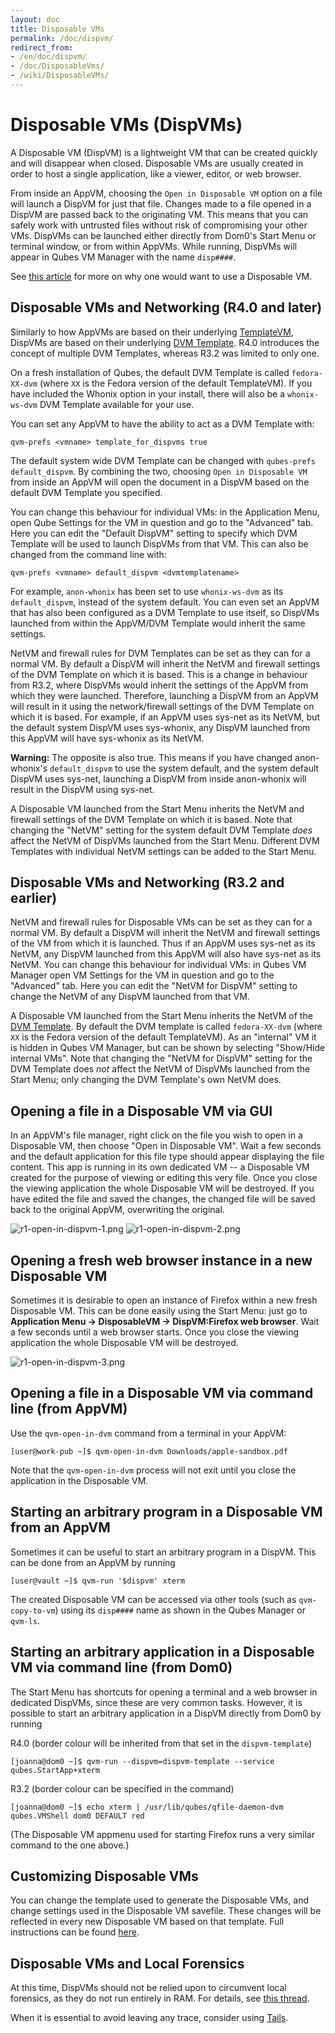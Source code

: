 ```yaml
---
layout: doc
title: Disposable VMs
permalink: /doc/dispvm/
redirect_from:
- /en/doc/dispvm/
- /doc/DisposableVms/
- /wiki/DisposableVMs/
---
```


Disposable VMs (DispVMs)
========================

A Disposable VM (DispVM) is a lightweight VM that can be created quickly and will disappear when closed.
Disposable VMs are usually created in order to host a single application, like a viewer, editor, or web browser.

From inside an AppVM, choosing the `Open in Disposable VM` option on a file will launch a DispVM for just that file.
Changes made to a file opened in a DispVM are passed back to the originating VM.
This means that you can safely work with untrusted files without risk of compromising your other VMs.
DispVMs can be launched either directly from Dom0's Start Menu or terminal window, or from within AppVMs.
While running, DispVMs will appear in Qubes VM Manager with the name `disp####`.

See [this article](https://blog.invisiblethings.org/2010/06/01/disposable-vms.html) for more on why one would want to use a Disposable VM.


Disposable VMs and Networking (R4.0 and later)
-----------------------------

Similarly to how AppVMs are based on their underlying [TemplateVM](https://www.qubes-os.org/doc/glossary/#templatevm), DispVMs are based on their underlying [DVM Template](https://www.qubes-os.org/doc/glossary/#dvm-template).
R4.0 introduces the concept of multiple DVM Templates, whereas R3.2 was limited to only one.

On a fresh installation of Qubes, the default DVM Template is called `fedora-XX-dvm` (where `XX` is the Fedora version of the default TemplateVM).
If you have included the Whonix option in your install, there will also be a `whonix-ws-dvm` DVM Template available for your use.

You can set any AppVM to have the ability to act as a DVM Template with:

    qvm-prefs <vmname> template_for_dispvms true

The default system wide DVM Template can be changed with `qubes-prefs default_dispvm`.
By combining the two, choosing `Open in Disposable VM` from inside an AppVM will open the document in a DispVM based on the default DVM Template you specified.

You can change this behaviour for individual VMs: in the Application Menu, open Qube Settings for the VM in question and go to the "Advanced" tab. 
Here you can edit the "Default DispVM" setting to specify which DVM Template will be used to launch DispVMs from that VM.
This can also be changed from the command line with:

    qvm-prefs <vmname> default_dispvm <dvmtemplatename>

For example, `anon-whonix` has been set to use `whonix-ws-dvm` as its `default_dispvm`, instead of the system default.
You can even set an AppVM that has also been configured as a DVM Template to use itself, so DispVMs launched from within the AppVM/DVM Template would inherit the same settings.

NetVM and firewall rules for DVM Templates can be set as they can for a normal VM. 
By default a DispVM will inherit the NetVM and firewall settings of the DVM Template on which it is based.
This is a change in behaviour from R3.2, where DispVMs would inherit the settings of the AppVM from which they were launched.
Therefore, launching a DispVM from an AppVM will result in it using the network/firewall settings of the DVM Template on which it is based.
For example, if an AppVM uses sys-net as its NetVM, but the default system DispVM uses sys-whonix, any DispVM launched from this AppVM will have sys-whonix as its NetVM.

**Warning:** The opposite is also true. This means if you have changed anon-whonix's `default_dispvm` to use the system default, and the system default DispVM uses sys-net, launching a DispVM from inside anon-whonix will result in the DispVM using sys-net.

A Disposable VM launched from the Start Menu inherits the NetVM and firewall settings of the DVM Template on which it is based.
Note that changing the "NetVM" setting for the system default DVM Template *does* affect the NetVM of DispVMs launched from the Start Menu.
Different DVM Templates with individual NetVM settings can be added to the Start Menu. 

Disposable VMs and Networking (R3.2 and earlier)
-----------------------------

NetVM and firewall rules for Disposable VMs can be set as they can for a normal VM. 
By default a DispVM will inherit the NetVM and firewall settings of the VM from which it is launched. 
Thus if an AppVM uses sys-net as its NetVM, any DispVM launched from this AppVM will also have sys-net as its NetVM. 
You can change this behaviour for individual VMs: in Qubes VM Manager open VM Settings for the VM in question and go to the "Advanced" tab. 
Here you can edit the "NetVM for DispVM" setting to change the NetVM of any DispVM launched from that VM.

A Disposable VM launched from the Start Menu inherits the NetVM of the [DVM Template](/doc/glossary/#dvm-template). 
By default the DVM template is called `fedora-XX-dvm` (where `XX` is the Fedora version of the default TemplateVM). 
As an "internal" VM it is hidden in Qubes VM Manager, but can be shown by selecting "Show/Hide internal VMs". 
Note that changing the "NetVM for DispVM" setting for the DVM Template does *not* affect the NetVM of DispVMs launched from the Start Menu; only changing the DVM Template's own NetVM does.

Opening a file in a Disposable VM via GUI
-----------------------------------------

In an AppVM's file manager, right click on the file you wish to open in a Disposable VM, then choose "Open in Disposable VM". 
Wait a few seconds and the default application for this file type should appear displaying the file content. 
This app is running in its own dedicated VM -- a Disposable VM created for the purpose of viewing or editing this very file. 
Once you close the viewing application the whole Disposable VM will be destroyed. 
If you have edited the file and saved the changes, the changed file will be saved back to the original AppVM, overwriting the original.

![r1-open-in-dispvm-1.png](/attachment/wiki/DisposableVms/r1-open-in-dispvm-1.png) ![r1-open-in-dispvm-2.png](/attachment/wiki/DisposableVms/r1-open-in-dispvm-2.png)

Opening a fresh web browser instance in a new Disposable VM
-----------------------------------------------------------

Sometimes it is desirable to open an instance of Firefox within a new fresh Disposable VM. 
This can be done easily using the Start Menu: just go to **Application Menu -\> DisposableVM -\> DispVM:Firefox web browser**. 
Wait a few seconds until a web browser starts. 
Once you close the viewing application the whole Disposable VM will be destroyed. 

![r1-open-in-dispvm-3.png](/attachment/wiki/DisposableVms/r1-open-in-dispvm-3.png)

Opening a file in a Disposable VM via command line (from AppVM)
---------------------------------------------------------------

Use the `qvm-open-in-dvm` command from a terminal in your AppVM:

~~~
[user@work-pub ~]$ qvm-open-in-dvm Downloads/apple-sandbox.pdf
~~~

Note that the `qvm-open-in-dvm` process will not exit until you close the application in the Disposable VM.

Starting an arbitrary program in a Disposable VM from an AppVM
--------------------------------------------------------------

Sometimes it can be useful to start an arbitrary program in a DispVM. This can be done from an AppVM by running

~~~
[user@vault ~]$ qvm-run '$dispvm' xterm
~~~

The created Disposable VM can be accessed via other tools (such as `qvm-copy-to-vm`) using its `disp####` name as shown in the Qubes Manager or `qvm-ls`.

Starting an arbitrary application in a Disposable VM via command line (from Dom0)
---------------------------------------------------------------------------------

The Start Menu has shortcuts for opening a terminal and a web browser in dedicated DispVMs, since these are very common tasks.
However, it is possible to start an arbitrary application in a DispVM directly from Dom0 by running

R4.0 (border colour will be inherited from that set in the `dispvm-template`)
~~~
[joanna@dom0 ~]$ qvm-run --dispvm=dispvm-template --service qubes.StartApp+xterm
~~~

R3.2 (border colour can be specified in the command)
~~~
[joanna@dom0 ~]$ echo xterm | /usr/lib/qubes/qfile-daemon-dvm qubes.VMShell dom0 DEFAULT red
~~~

(The Disposable VM appmenu used for starting Firefox runs a very similar command to the one above.)

Customizing Disposable VMs
--------------------------

You can change the template used to generate the Disposable VMs, and change settings used in the Disposable VM savefile. 
These changes will be reflected in every new Disposable VM based on that template. 
Full instructions can be found [here](/doc/dispvm-customization/).

Disposable VMs and Local Forensics
----------------------------------

At this time, DispVMs should not be relied upon to circumvent local forensics, as they do not run entirely in RAM. 
For details, see [this thread](https://groups.google.com/d/topic/qubes-devel/QwL5PjqPs-4/discussion).

When it is essential to avoid leaving any trace, consider using [Tails](https://tails.boum.org/).
